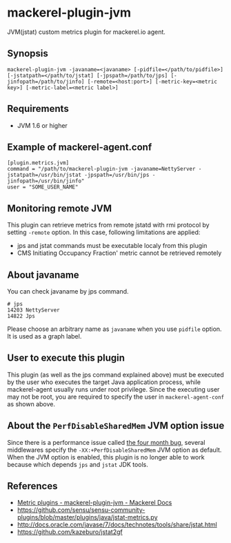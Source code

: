 mackerel-plugin-jvm
===================

JVM(jstat) custom metrics plugin for mackerel.io agent.

## Synopsis

```shell
mackerel-plugin-jvm -javaname=<javaname> [-pidfile=</path/to/pidfile>] [-jstatpath=</path/to/jstat] [-jpspath=/path/to/jps] [-jinfopath=/path/to/jinfo] [-remote=<host:port>] [-metric-key=<metric key>] [-metric-label=<metric label>]
```

## Requirements

- JVM 1.6 or higher

## Example of mackerel-agent.conf

```
[plugin.metrics.jvm]
command = "/path/to/mackerel-plugin-jvm -javaname=NettyServer -jstatpath=/usr/bin/jstat -jpspath=/usr/bin/jps -jinfopath=/usr/bin/jinfo"
user = "SOME_USER_NAME"
```

## Monitoring remote JVM

This plugin can retrieve metrics from remote jstatd with rmi protocol by setting `-remote` option.
In this case, following limitations are applied:
- jps and jstat commands must be executable localy from this plugin
- CMS Initiating Occupancy Fraction' metric cannot be retrieved remotely

## About javaname

You can check javaname by jps command.

```shell
# jps
14203 NettyServer
14822 Jps
```

Please choose an arbitrary name as `javaname` when you use `pidfile` option.
It is used as a graph label.

## User to execute this plugin

This plugin (as well as the jps command explained above) must be executed by the user who executes the target Java application process, while mackerel-agent usually runs under root privilege.
Since the executing user may not be root, you are required to specify the user in `mackerel-agent-conf` as shown above.

## About the `PerfDisableSharedMem` JVM option issue

Since there is a performance issue called [the four month bug](https://www.evanjones.ca/jvm-mmap-pause.html), several middlewares specify the `-XX:+PerfDisableSharedMem` JVM option as default.
When the JVM option is enabled, this plugin is no longer able to work because which depends `jps` and `jstat` JDK tools.

## References

- [Metric plugins - mackerel-plugin-jvm - Mackerel Docs](https://mackerel.io/docs/entry/plugins/mackerel-plugin-jvm)
- https://github.com/sensu/sensu-community-plugins/blob/master/plugins/java/jstat-metrics.py
- http://docs.oracle.com/javase/7/docs/technotes/tools/share/jstat.html
- https://github.com/kazeburo/jstat2gf

